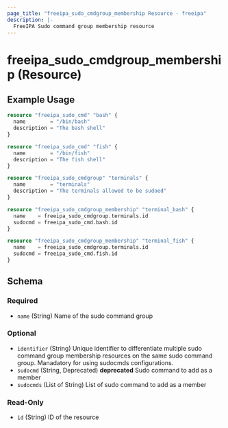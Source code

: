 ```yaml
---
page_title: "freeipa_sudo_cmdgroup_membership Resource - freeipa"
description: |-
  FreeIPA Sudo command group membership resource
---
```


# freeipa_sudo_cmdgroup_membership (Resource)



## Example Usage

```terraform
resource "freeipa_sudo_cmd" "bash" {
  name        = "/bin/bash"
  description = "The bash shell"
}

resource "freeipa_sudo_cmd" "fish" {
  name        = "/bin/fish"
  description = "The fish shell"
}

resource "freeipa_sudo_cmdgroup" "terminals" {
  name        = "terminals"
  description = "The terminals allowed to be sudoed"
}

resource "freeipa_sudo_cmdgroup_membership" "terminal_bash" {
  name    = freeipa_sudo_cmdgroup.terminals.id
  sudocmd = freeipa_sudo_cmd.bash.id
}

resource "freeipa_sudo_cmdgroup_membership" "terminal_fish" {
  name    = freeipa_sudo_cmdgroup.terminals.id
  sudocmd = freeipa_sudo_cmd.fish.id
}
```




<!-- schema generated by tfplugindocs -->
## Schema

### Required

- `name` (String) Name of the sudo command group

### Optional

- `identifier` (String) Unique identifier to differentiate multiple sudo command group membership resources on the same sudo command group. Manadatory for using sudocmds configurations.
- `sudocmd` (String, Deprecated) **deprecated** Sudo command to add as a member
- `sudocmds` (List of String) List of sudo command to add as a member

### Read-Only

- `id` (String) ID of the resource
